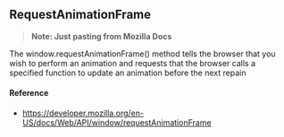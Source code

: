 ## RequestAnimationFrame

> **Note: Just pasting from Mozilla Docs**

The window.requestAnimationFrame() method tells the browser that you wish to perform an animation and requests that the browser calls a specified function to update an animation before the next repain

#### Reference

- https://developer.mozilla.org/en-US/docs/Web/API/window/requestAnimationFrame
